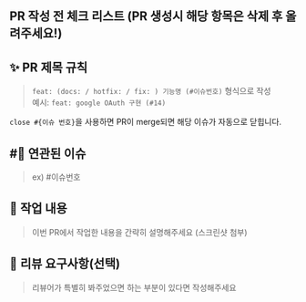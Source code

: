 ## PR 작성 전 체크 리스트 (PR 생성시 해당 항목은 삭제 후 올려주세요!)

## ✨ PR 제목 규칙
> `feat: (docs: / hotfix: / fix: ) 기능명 (#이슈번호)` 형식으로 작성  
> 예시: `feat: google OAuth 구현 (#14)`

`close #{이슈 번호}`을 사용하면 PR이 merge되면 해당 이슈가 자동으로 닫힙니다.

## #⃣ 연관된 이슈

> ex) #이슈번호

## 📝 작업 내용

> 이번 PR에서 작업한 내용을 간략히 설명해주세요 (스크린샷 첨부)

## 💬 리뷰 요구사항(선택)

> 리뷰어가 특별히 봐주었으면 하는 부분이 있다면 작성해주세요